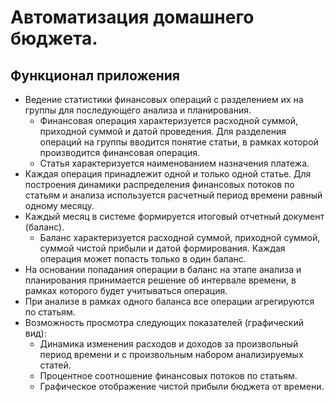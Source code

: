 # Автоматизация домашнего бюджета.

## Функционал приложения
- Ведение статистики финансовых операций с разделением их на группы для последующего анализа и планирования. 
    - Финансовая операция характеризуется расходной суммой, приходной суммой и датой проведения. Для разделения операций на группы вводится понятие статьи, в рамках которой производится финансовая операция. 
    - Статья характеризуется наименованием назначения платежа.
- Каждая операция принадлежит одной и только одной статье. Для построения динамики распределения финансовых потоков по статьям и анализа используется расчетный период времени равный одному месяцу.
- Каждый месяц в системе формируется итоговый отчетный документ (баланс).
    - Баланс характеризуется расходной суммой, приходной суммой, суммой чистой прибыли и датой формирования. Каждая операция может попасть только в один баланс.
- На основании попадания операции в баланс на этапе анализа и планирования принимается решение об интервале времени, в рамках которого будет учитываться операция.
- При анализе в рамках одного баланса все операции агрегируются по статьям.
- Возможность просмотра следующих показателей (графический вид):
    - Динамика изменения расходов и доходов за произвольный период времени и с произвольным набором анализируемых статей.
    - Процентное соотношение финансовых потоков по статьям.
    - Графическое отображение чистой прибыли бюджета от времени.